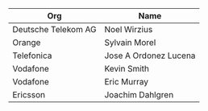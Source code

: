 | Org                    | Name                                                |
| -----------------------| ----------------------------------------------------|
| Deutsche Telekom AG | Noel Wirzius |
| Orange | Sylvain Morel |
| Telefonica | Jose A Ordonez Lucena |
| Vodafone | Kevin Smith |
| Vodafone | Eric Murray |
| Ericsson | Joachim Dahlgren |
